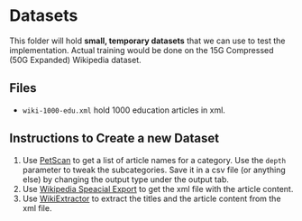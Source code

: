 # Datasets
This folder will hold **small, temporary datasets** that we can use to test the implementation. Actual training would be done on the 15G Compressed (50G Expanded) Wikipedia dataset. 

## Files
 * `wiki-1000-edu.xml` hold 1000 education articles in xml.

## Instructions to Create a new Dataset
 1. Use [PetScan](https://petscan.wmflabs.org/) to get a list of article names for a category. Use the `depth` parameter to tweak the subcategories. Save it in a csv file (or anything else) by changing the output type under the output tab.
 2. Use [Wikipedia Speacial Export](https://en.wikipedia.org/wiki/Special:Export) to get the xml file with the article content.
 3. Use [WikiExtractor](https://github.com/attardi/wikiextractor) to extract the titles and the article content from the xml file.
